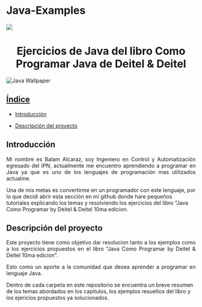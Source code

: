 # Java-Examples
   <p align="left">
   <img src="https://img.shields.io/badge/STATUS-EN%20DESAROLLO-green">
   </p>


## <h1 align="center"> Ejercicios de Java del libro Como Programar Java de Deitel &amp; Deitel</h1>
![Java Wallpaper](https://github.com/balcaraza/Java-Examples/assets/55931922/f708fbd8-023f-4e48-9ddc-e23ae592b09e)

## [Índice](#índice)
* [Introducción](#Introducción)

* [Descripción del proyecto](#descripción-del-proyecto)

## Introducción
<p align="justify">
  Mi nombre es Balam Alcaraz, soy Ingeniero en Control y Automatización egresado del IPN, actualmente me encuentro aprendiendo a programar en Java ya que es uno de los lenguajes 
  de programación mas utilizados actualme.
</p>
<p>Una de mis metas es convertirme en un programador con este lenguaje, por lo que decidi abrir esta sección en mi github donde hare pequeños tutoriales explicando los temas y resolviendo los ejercicios del libro "Java Como Programar by Deitel & Deitel 10ma edicion.
</p>

## Descripción del proyecto
<p align="justify">
Este proyecto tiene como objetivo dar resolucion tanto a los ejemplos como a los ejercicios propuestos en el libro "Java Como Programar by Deitel & Deitel 10ma edicion".
</p>
<p align="justify">
Esto como un aporte a la comunidad que desea aprender a programar en lenguaje Java. 
</p>
<p>Dentro de cada carpeta en este repositorio se encuentra un breve resumen de los temas abordados en los capitulos, los ejemplos resueltos del libro y los ejericios propuestos ya solucionados.</p>



